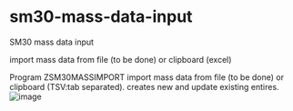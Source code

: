 # sm30-mass-data-input
SM30 mass data input

import mass data from file (to be done) or clipboard (excel)


Program ZSM30MASSIMPORT import mass data from file (to be done) or clipboard (TSV:tab separated).
creates new and update existing entires.
![image](https://github.com/vidyadharg/sm30-mass-data-input/assets/28149363/14f59089-74cf-4b49-a4c2-5c9fe6ed7c53)
